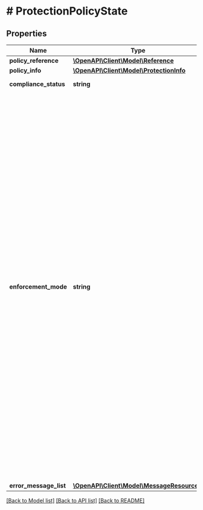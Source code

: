# # ProtectionPolicyState

## Properties

Name | Type | Description | Notes
------------ | ------------- | ------------- | -------------
**policy_reference** | [**\OpenAPI\Client\Model\Reference**](Reference.md) |  |
**policy_info** | [**\OpenAPI\Client\Model\ProtectionInfo**](ProtectionInfo.md) |  | [optional]
**compliance_status** | **string** | Compliance state enum. |
**enforcement_mode** | **string** | Policy enforcement mode informs us about what the policy engine is currently doing to enforce the policy on the entity. Monitoring indicates that the policy engine is simply monitoring the entity&#39;s state. Enforcing means that the policy engine is currently trying to enforce the policy on the entity. Enforcement failed indicates that the policy engine encountered a non-transient error and requires user intervention to fix the problem, error message gives the reason for error in this case. |
**error_message_list** | [**\OpenAPI\Client\Model\MessageResource[]**](MessageResource.md) |  | [optional]

[[Back to Model list]](../../README.md#models) [[Back to API list]](../../README.md#endpoints) [[Back to README]](../../README.md)
